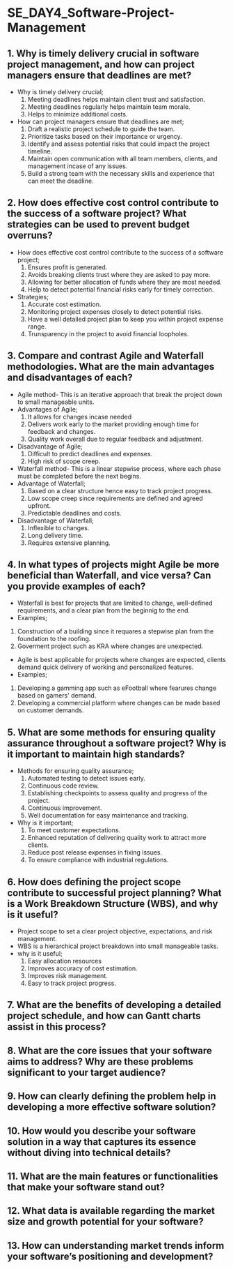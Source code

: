 # SE_DAY4_Software-Project-Management
## 1. Why is timely delivery crucial in software project management, and how can project managers ensure that deadlines are met?
- Why is timely delivery crucial;
  1. Meeting deadlines helps maintain client trust and satisfaction.
  2. Meeting deadlines regularly helps maintain team morale.
  3. Helps to minimize additional costs.
- How can project managers ensure that deadlines are met;
  1. Draft a realistic project schedule to guide the team.
  2. Prioritize tasks based on their importance or urgency.
  3. Identify and assess potential risks that could impact the project timeline.
  4. Maintain open communication with all team members, clients, and management incase of any issues.
  5. Build a strong team with the necessary skills and experience that can meet the deadline.

## 2. How does effective cost control contribute to the success of a software project? What strategies can be used to prevent budget overruns?
- How does effective cost control contribute to the success of a software project;
  1. Ensures profit is generated.
  2. Avoids breaking clients trust where they are asked to pay more.
  3. Allowing for better allocation of funds where they are most needed.
  4. Help to detect potential financial risks early for timely correction.
- Strategies;
  1. Accurate cost estimation.
  2. Monitoring project expenses closely to detect potential risks.
  3. Have a well detailed project plan to keep you within project expense range.
  4. Trunsparency in the project to avoid financial loopholes.

## 3. Compare and contrast Agile and Waterfall methodologies. What are the main advantages and disadvantages of each?
- Agile method- This is an iterative approach that break the project down to small manageable units.
- Advantages of Agile;
  1. It allows for changes incase needed
  2. Delivers work early to the market providing enough time for feedback and changes.
  3. Quality work overall due to regular feedback and adjustment.
- Disadvantage of Agile;
  1. Difficult to predict deadlines and expenses.
  2. High risk of scope creep.
- Waterfall method- This is a linear stepwise process, where each phase must be completed before the next begins.
- Advantage of Waterfall;
  1. Based on a clear structure hence easy to track project progress.
  2. Low scope creep since requirements are defined and agreed upfront.
  3. Predictable deadlines and costs.
- Disadvantage of Waterfall;
  1. Inflexible to changes.
  2. Long delivery time.
  3. Requires extensive planning.

## 4. In what types of projects might Agile be more beneficial than Waterfall, and vice versa? Can you provide examples of each?
- Waterfall is best for projects that are limited to change, well-defined requirements, and a clear plan from the beginnig to the end.
-  Examples;
  1. Construction of a building since it requares a stepwise plan from the foundation to the roofing.
  2. Goverment project such as KRA where changes are unexpected.
-  Agile is best applicable for projects where changes are expected, clients demand quick delivery of working and personalized features.
-  Examples;
  1. Developing a gamming app such as eFootball where fearures change based on gamers' demand.
  2. Developing a commercial platform where changes can be made based on customer demands.

## 5. What are some methods for ensuring quality assurance throughout a software project? Why is it important to maintain high standards?
- Methods for ensuring quality assurance;
  1. Automated testing to detect issues early.
  2. Continuous code review.
  3. Establishing checkpoints to assess quality and progress of the project.
  4. Continuous improvement.
  5.  Well documentation for easy maintenance and tracking.
- Why is it important;
  1. To meet customer expectations.
  2. Enhanced reputation of delivering quality work to attract more clients.
  3. Reduce post release expenses in fixing issues.
  4. To ensure compliance with industrial regulations.

## 6. How does defining the project scope contribute to successful project planning? What is a Work Breakdown Structure (WBS), and why is it useful?
- Project scope to set a clear project objective, expectations, and risk management.
- WBS is a hierarchical project breakdown into small manageable tasks.
- why is it useful;
  1. Easy allocation resources
  2. Improves accuracy of cost estimation.
  3. Improves risk management.
  4. Easy to track project progress.
## 7. What are the benefits of developing a detailed project schedule, and how can Gantt charts assist in this process?
## 8. What are the core issues that your software aims to address? Why are these problems significant to your target audience?
## 9. How can clearly defining the problem help in developing a more effective software solution?
## 10. How would you describe your software solution in a way that captures its essence without diving into technical details?
## 11. What are the main features or functionalities that make your software stand out?
## 12. What data is available regarding the market size and growth potential for your software?
## 13. How can understanding market trends inform your software’s positioning and development?
